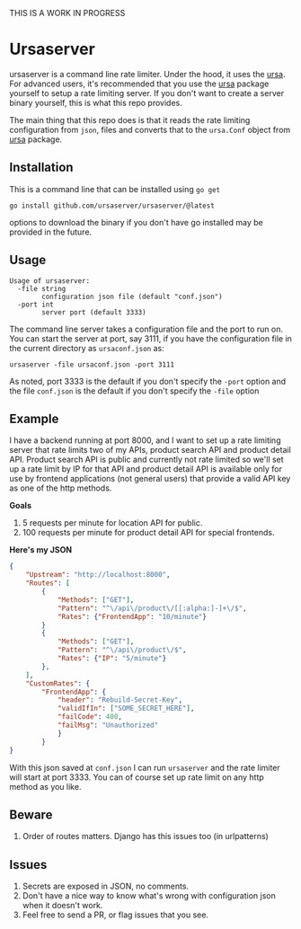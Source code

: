 THIS IS A WORK IN PROGRESS

# Ursaserver

ursaserver is a command line rate limiter. Under the hood, it uses the [ursa].
For advanced users, it's recommended that you use the [ursa] package yourself
to setup a rate limiting server. If you don't want to create a server binary
yourself, this is what this repo provides.

The main thing that this repo does is that it reads the rate limiting
configuration from `json`, files and converts that to the `ursa.Conf` object
from [ursa] package.

## Installation

This is a command line that can be installed using `go get` 

```
go install github.com/ursaserver/ursaserver/@latest
```

options to download the binary if you don't have go installed may be provided
in the future.

## Usage

```
Usage of ursaserver:
  -file string
    	configuration json file (default "conf.json")
  -port int
    	server port (default 3333)
```

The command line server takes a configuration file and the port to run on.
You can start the server at port, say 3111, if you have the configuration file
in the current directory as `ursaconf.json` as:

```
ursaserver -file ursaconf.json -port 3111
```

As noted, port 3333 is the default if you don't specify the `-port` option and the 
file `conf.json` is the default if you don't specify the `-file` option


## Example

I have a backend running at port 8000, and I want to set up a rate limiting
server that rate limits two of my APIs, product search API and product detail API.
Product search API is public and currently not rate limited so we'll set up a rate
limit by IP for that API and product detail API is available only for use by
frontend applications (not general users) that provide a valid API key as one 
of the http methods. 

**Goals**

1. 5 requests per minute for location API for public.
1. 100 requests per minute for product detail API for special frontends.


**Here's my JSON**
```json
{
	"Upstream": "http://localhost:8000",
	"Routes": [
		{
			"Methods": ["GET"],
			"Pattern": "^\/api\/product\/[[:alpha:]-]+\/$",
			"Rates": {"FrontendApp": "10/minute"}
		}
		{
			"Methods": ["GET"],
			"Pattern": "^\/api\/product\/$",
			"Rates": {"IP": "5/minute"}
		},
	],
	"CustomRates": {
		"FrontendApp": {
			"header": "Rebuild-Secret-Key", 
			"validIfIn": ["SOME_SECRET_HERE"], 
			"failCode": 400, 
			"failMsg": "Unauthorized" 
			}
		}
}
```

With this json saved at `conf.json` I can run `ursaserver` and the rate limiter
will start at port 3333. You can of course set up rate limit on any http method
as you like.


## Beware
1. Order of routes matters. Django has this issues too (in urlpatterns)


## Issues
1. Secrets are exposed in JSON, no comments.
1. Don't have a nice way to know what's wrong with configuration json when it doesn't work.
1. Feel free to send a PR, or flag issues that you see. 
 
[ursa]: https://github.com/ursaserver/ursa
